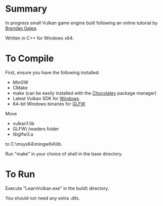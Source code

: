 # Summary
In progress small Vulkan game engine built following an online tutorial by [Brendan Galea](https://www.youtube.com/watch?v=lr93-_cC8v4).

Written in C++ for Windows x64.

# To Compile
First, ensure you have the following installed:
- MinGW
- CMake
- make (can be easily installed with the [Chocolatey](https://chocolatey.org/install) package manager)
- Latest Vulkan SDK for [Windows](https://vulkan.lunarg.com/sdk/home#windows)
- 64-bit Windows binaries for [GLFW](https://www.glfw.org/download.html)


Move
- vulkan1.lib
- GLFW\ headers folder
- libglfw3.a

to C:\msys64\mingw64\lib.

Run "make" in your choice of shell in the base directory.

# To Run
Execute "LearnVulkan.exe" in the build\ directory.

You should not need any extra .dlls.
